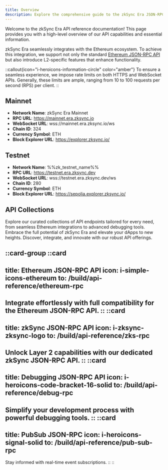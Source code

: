 ```yaml
---
title: Overview
description: Explore the comprehensive guide to the zkSync Era JSON-RPC API, offering seamless Ethereum integration and advanced Layer 2 functionalities for developers.
---
```


Welcome to the zkSync Era API reference documentation! This page provides you with a high-level overview of our API capabilities and essential information.

zkSync Era seamlessly integrates with the Ethereum ecosystem. To achieve this integration,
we support not only the standard <a href="https://ethereum.org/en/developers/docs/apis/json-rpc/" target="_blank">Ethereum JSON-RPC API</a>
but also introduce L2-specific features that enhance functionality.

<!-- TODO: make icon larger -->
::callout{icon="i-heroicons-information-circle" color="amber"}
To ensure a seamless experience, we impose rate limits on both HTTPS and WebSocket APIs.
Generally, these limits are ample, ranging from 10 to 100 requests per second (RPS) per client.
::

## Mainnet

- **Network Name**: zkSync Era Mainnet
- **RPC URL**: https://mainnet.era.zksync.io
- **WebSocket URL**: wss://mainnet.era.zksync.io/ws
- **Chain ID**: 324
- **Currency Symbol**: ETH
- **Block Explorer URL**: https://explorer.zksync.io/

## Testnet

- **Network Name**: %%zk_testnet_name%%
- **RPC URL**: https://testnet.era.zksync.dev
- **WebSocket URL**: wss://testnet.era.zksync.dev/ws
- **Chain ID**: 280
- **Currency Symbol**: ETH
- **Block Explorer URL**: https://sepolia.explorer.zksync.io/

## API Collections

Explore our curated collections of API endpoints tailored for every need, from seamless Ethereum integrations to advanced debugging tools.
Embrace the full potential of zkSync Era and elevate your dApps to new heights. Discover, integrate, and innovate with our robust API offerings.

::card-group
  ::card
  ---
  title: Ethereum JSON-RPC API
  icon: i-simple-icons-ethereum
  to: /build/api-reference/ethereum-rpc
  ---
  Integrate effortlessly with full compatibility for the Ethereum JSON-RPC API.
  ::
  ::card
  ---
  title: zkSync JSON-RPC API
  icon: i-zksync-zksync-logo
  to: /build/api-reference/zks-rpc
  ---
  Unlock Layer 2 capabilities with our dedicated zkSync JSON-RPC API.
  ::
  ::card
  ---
  title: Debugging JSON-RPC API
  icon: i-heroicons-code-bracket-16-solid
  to: /build/api-reference/debug-rpc
  ---
  Simplify your development process with powerful debugging tools.
  ::
  ::card
  ---
  title: PubSub JSON-RPC
  icon: i-heroicons-signal-solid
  to: /build/api-reference/pub-sub-rpc
  ---
  Stay informed with real-time event subscriptions.
  ::
::
